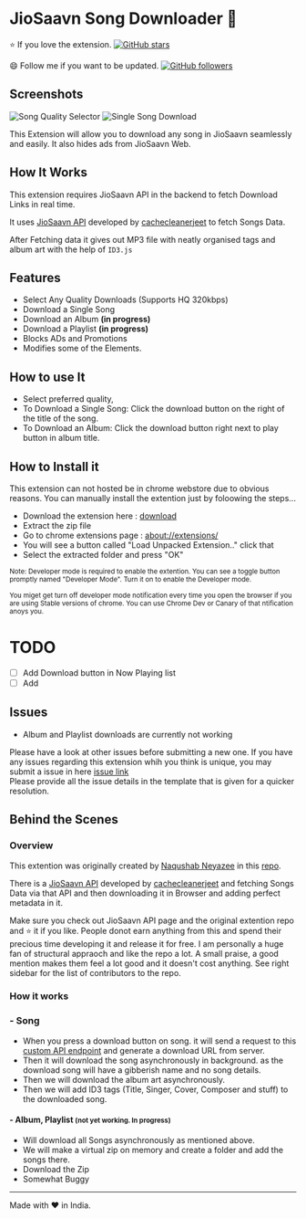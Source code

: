# JioSaavn Song Downloader :musical_note:

:star: If you love the extension. [![GitHub stars](https://img.shields.io/github/stars/GrayGalaxy/JioSaavn-Song-Downloader.svg?style=flat&logo=github&label=Star)](https://github.com/GrayGalaxy/JioSaavn-Song-Downloader)

:smile: Follow me if you want to be updated. [![GitHub followers](https://img.shields.io/github/followers/GrayGalaxy.svg?style=flat&logo=github&label=Followers)](<(https://github.com/GrayGalaxy)>)

## Screenshots

![Song Quality Selector](https://i.ibb.co/KyH5D8M/02.png)
![Single Song Download](https://i.ibb.co/1shN3N3/Album-Download.png)

This Extension will allow you to download any song in JioSaavn seamlessly and easily. It also hides ads from JioSaavn Web.

## How It Works

This extension requires JioSaavn API in the backend to fetch Download Links in real time.

It uses [JioSaavn API](https://github.com/cachecleanerjeet/JiosaavnAPI) developed by [cachecleanerjeet](https://github.com/cachecleanerjeet) to fetch Songs Data.

After Fetching data it gives out MP3 file with neatly organised tags and album art with the help of `ID3.js`

## Features

- Select Any Quality Downloads (Supports HQ 320kbps)
- Download a Single Song
- Download an Album **(in progress)**
- Download a Playlist **(in progress)**
- Blocks ADs and Promotions
- Modifies some of the Elements.

## How to use It

- Select preferred quality,
- To Download a Single Song: Click the download button on the right of the title of the song.
- To Download an Album: Click the download button right next to play button in album title.

## How to Install it

This extension can not hosted be in chrome webstore due to obvious reasons. You can manually install the extention just by foloowing the steps...

- Download the extension here : [download](https://github.com/GrayGalaxy/JioSaavn-Song-Downloader/archive/master.zip)
- Extract the zip file
- Go to chrome extensions page : [about://extensions/](about://extensions/)
- You will see a button called "Load Unpacked Extension.." click that
- Select the extracted folder and press "OK"

<small>
Note: Developer mode is required to enable the extention. You can see a toggle button promptly named "Developer Mode". Turn it on to enable the Developer mode.

You miget get turn off developer mode notification every time you open the browser if you are using Stable versions of chrome. You can use Chrome Dev or Canary of that ntification anoys you.
</small>

# TODO
- [ ] Add Download button in Now Playing list
- [ ] Add

## Issues

- Album and Playlist downloads are currently not working

Please have a look at other issues before submitting a new one. If you have any issues regarding this extension whih you think is unique, you may submit a issue in here [issue link](https://github.com/naqushab/saavn-downloader-extension/issues/new)  
Please provide all the issue details in the template that is given for a quicker resolution.

## Behind the Scenes

### Overview

This extention was originally created by
[Naqushab Neyazee](https://github.com/naqushab) in this [repo](https://github.com/naqushab/saavn-downloader-extension).

There is a [JioSaavn API](https://github.com/cachecleanerjeet/JiosaavnAPI) developed by [cachecleanerjeet](https://github.com/cachecleanerjeet) and fetching Songs Data via that API and then downloading it in Browser and adding perfect metadata in it.

Make sure you check out JioSaavn API page and the original extention repo and :star: it if you like. People donot earn anything from this and spend their precious time developing it and release it for free. I am personally a huge fan of structural appraoch and like the repo a lot. A small praise, a good mention makes them feel a lot good and it doesn't cost anything. See right sidebar for the list of contributors to the repo.

### How it works

### - Song

- When you press a download button on song. it will send a request to this [custom API endpoint](corsdisabledsong.tuhinwin.workers.dev) and generate a download URL from server.
- Then it will download the song asynchronously in background. as the download song will have a gibberish name and no song details.
- Then we will download the album art asynchronously.
- Then we will add ID3 tags (Title, Singer, Cover, Composer and stuff) to the downloaded song.

#### - Album, Playlist <small>(not yet working. In progress)</small>

- Will download all Songs asynchronously as mentioned above.
- We will make a virtual zip on memory and create a folder and add the songs there.
- Download the Zip
- Somewhat Buggy
___
Made with :heart: in India.

